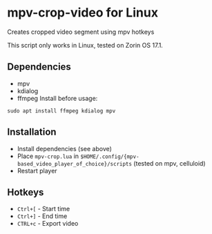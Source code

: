 # mpv-crop-video for Linux
Creates cropped video segment using mpv hotkeys

This script only works in Linux, tested on Zorin OS 17.1. 

## Dependencies
- mpv
- kdialog
- ffmpeg
Install before usage:
```
sudo apt install ffmpeg kdialog mpv
```

## Installation
- Install dependencies (see above)
- Place `mpv-crop.lua` in `$HOME/.config/{mpv-based_video_player_of_choice}/scripts` (tested on mpv, celluloid)
- Restart player

## Hotkeys

* `Ctrl+[` - Start time
* `Ctrl+]` - End time
* `CTRL+c` - Export video



